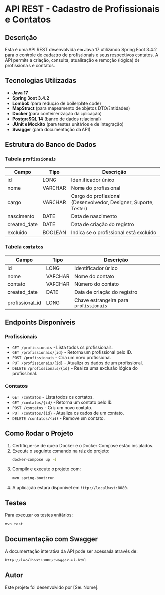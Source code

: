 # API REST - Cadastro de Profissionais e Contatos

## Descrição
Esta é uma API REST desenvolvida em Java 17 utilizando Spring Boot 3.4.2 para o controle de cadastro de profissionais e seus respectivos contatos. A API permite a criação, consulta, atualização e remoção (lógica) de profissionais e contatos.

## Tecnologias Utilizadas
- **Java 17**
- **Spring Boot 3.4.2**
- **Lombok** (para redução de boilerplate code)
- **MapStruct** (para mapeamento de objetos DTO/Entidades)
- **Docker** (para conteinerização da aplicação)
- **PostgreSQL 14** (banco de dados relacional)
- **JUnit e Mockito** (para testes unitários e de integração)
- **Swagger** (para documentação da API)

## Estrutura do Banco de Dados

### Tabela `profissionais`
| Campo        | Tipo    | Descrição |
|-------------|--------|------------|
| id          | LONG   | Identificador único |
| nome        | VARCHAR | Nome do profissional |
| cargo       | VARCHAR | Cargo do profissional (Desenvolvedor, Designer, Suporte, Tester) |
| nascimento  | DATE   | Data de nascimento |
| created_date | DATE   | Data de criação do registro |
| excluido       | BOOLEAN | Indica se o profissional está excluido |

### Tabela `contatos`
| Campo        | Tipo    | Descrição |
|-------------|--------|------------|
| id          | LONG   | Identificador único |
| nome        | VARCHAR | Nome do contato |
| contato     | VARCHAR | Número do contato |
| created_date | DATE   | Data de criação do registro |
| profissional_id | LONG | Chave estrangeira para `profissionais` |

## Endpoints Disponíveis

### Profissionais
- `GET /profissionais` - Lista todos os profissionais.
- `GET /profissionais/{id}` - Retorna um profissional pelo ID.
- `POST /profissionais` - Cria um novo profissional.
- `PUT /profissionais/{id}` - Atualiza os dados de um profissional.
- `DELETE /profissionais/{id}` - Realiza uma exclusão lógica do profissional.

### Contatos
- `GET /contatos` - Lista todos os contatos.
- `GET /contatos/{id}` - Retorna um contato pelo ID.
- `POST /contatos` - Cria um novo contato.
- `PUT /contatos/{id}` - Atualiza os dados de um contato.
- `DELETE /contatos/{id}` - Remove um contato.

## Como Rodar o Projeto
1. Certifique-se de que o Docker e o Docker Compose estão instalados.
2. Execute o seguinte comando na raiz do projeto:
   ```sh
   docker-compose up -d
   ```
3. Compile e execute o projeto com:
   ```sh
   mvn spring-boot:run
   ```
4. A aplicação estará disponível em `http://localhost:8080`.

## Testes
Para executar os testes unitários:
```sh
mvn test
```

## Documentação com Swagger
A documentação interativa da API pode ser acessada através de:
```
http://localhost:8080/swagger-ui.html
```

## Autor
Este projeto foi desenvolvido por [Seu Nome].

